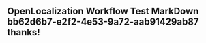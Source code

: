 <properties
ms.topic="hero-topic"
ms.test1="hero-topic"
ms.test2="test"/>


## OpenLocalization Workflow Test MarkDown bb62d6b7-e2f2-4e53-9a72-aab91429ab87 thanks!



<!--HONumber=Jul16_HO2-->


